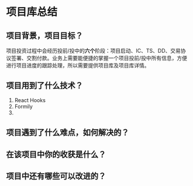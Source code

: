 # 项目库总结

## 项目背景，项目目标？
项目投资过程中会经历投前/投中的**六个**阶段：项目启动、IC、TS、DD、交易协议签署、交割付款。业务上需要能便捷的掌握一个项目投前/投中所有信息，方便进行项目进度的跟踪处理，所以需要提供项目库及项目库详情。

## 项目用到了什么技术？
1. React Hooks
2. Formily
3. 

## 项目遇到了什么难点，如何解决的？

## 在该项目中你的收获是什么？

## 项目中还有哪些可以改进的？
